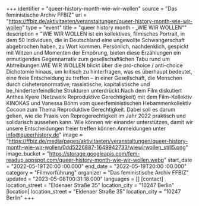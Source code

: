 +++
identifier = "queer-history-month-wie-wir-wollen"
source = "Das feministische Archiv FFBIZ"
url = "https://ffbiz.de/aktivitaeten/veranstaltungen/queer-history-month-wie-wir-wollen"
type = "event"
title = "queer history month - „WIE WIR WOLLEN“"
description = "WIE WIR WOLLEN ist ein kollektives, filmisches Portrait, in dem 50 Individuen, die in Deutschland eine ungewollte Schwangerschaft abgebrochen haben, zu Wort kommen. Persönlich, nachdenklich, gespickt mit Witzen und Momenten der Empörung, bieten diese Erzählungen ein ermutigendes Gegennarrativ zum gesellschaftlichen Tabu rund um Abtreibungen.WIE WIR WOLLEN blickt über die pro-choice / anti-choice Dichotomie hinaus, um kritisch zu hinterfragen, was es überhaupt bedeutet, eine freie Entscheidung zu treffen – in einer Gesellschaft, die Menschen durch cisheteronormative, rassistische, kapitalistische und be_hindertenfeindliche Strukturen unterdrückt.Nach dem Film diskutiert Anthea Kyere (Netzwerk Reproduktive Gerechtigkeit) mit dem Film-Kollektiv KINOKAS und Vanessa Böhm vom queerfeministischen Hebammenkollektiv Cocoon zum Thema Reproduktive Gerechtigkeit. Dabei soll es darum gehen, wie die Praxis von Reprogerechtigkeit im Jahr 2022 praktisch und solidarisch aussehen kann. Wie können wir einander unterstützen, damit wir unsere Entscheidungen freier treffen können.Anmeldungen unter info@queerhistory.de"
image = "https://ffbiz.de/media/pages/aktivitaeten/veranstaltungen/queer-history-month-wie-wir-wollen/0dd5226887-1649942733/wiewirwollen_still5.png"
image_bucket = "https://storage.googleapis.com/fem-readup.appspot.com/queer-history-month-wie-wir-wollen.webp"
start_date = "2022-05-19T20:00 :00.000"
end_date = "2022-05-19T20:00 :00.000"
category = "Filmvorführung"
organizer = "Das feministische Archiv FFBIZ"
updated = "2023-05-08T00:31:18.000"
languages = []
[contact]
location_street = "Eldenaer Straße 35"
location_city = "10247 Berlin"
[location]
location_street = "Eldenaer Straße 35"
location_city = "10247 Berlin"
+++